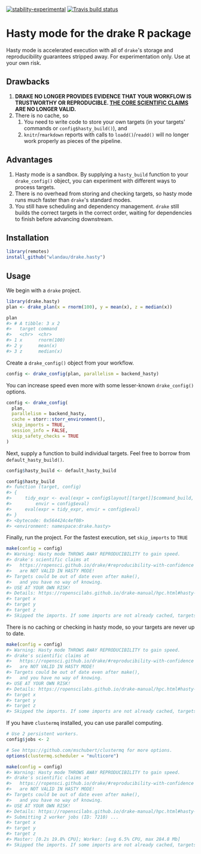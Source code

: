 
[![stability-experimental](https://img.shields.io/badge/stability-experimental-orange.svg)](https://github.com/emersion/stability-badges#experimental) [![Travis build status](https://travis-ci.org/wlandau/drake.hasty.svg?branch=master)](https://travis-ci.org/wlandau/drake.hasty)

<!-- README.md is generated from README.Rmd. Please edit that file -->
Hasty mode for the drake R package
==================================

Hasty mode is accelerated execution with all of `drake`'s storage and reproducibility guarantees stripped away. For experimentation only. Use at your own risk.

Drawbacks
---------

1.  **DRAKE NO LONGER PROVIDES EVIDENCE THAT YOUR WORKFLOW IS TRUSTWORTHY OR REPRODUCIBLE. [THE CORE SCIENTIFIC CLAIMS](https://github.com/ropensci/drake#reproducibility-with-confidence) ARE NO LONGER VALID.**
2.  There is no cache, so
    1.  You need to write code to store your own targets (in your targets' commands or `config$hasty_build()`), and
    2.  `knitr`/`rmarkdown` reports with calls to `loadd()`/`readd()` will no longer work properly as pieces of the pipeline.

Advantages
----------

1.  Hasty mode is a sandbox. By supplying a `hasty_build` function to your `drake_config()` object, you can experiment with different ways to process targets.
2.  There is no overhead from storing and checking targets, so hasty mode runs much faster than `drake`'s standard modes.
3.  You still have scheduling and dependency management. `drake` still builds the correct targets in the correct order, waiting for dependencies to finish before advancing downstream.

Installation
------------

``` r
library(remotes)
install_github("wlandau/drake.hasty")
```

Usage
-----

We begin with a `drake` project.

``` r
library(drake.hasty)
plan <- drake_plan(x = rnorm(100), y = mean(x), z = median(x))

plan
#> # A tibble: 3 x 2
#>   target command   
#>   <chr>  <chr>     
#> 1 x      rnorm(100)
#> 2 y      mean(x)   
#> 3 z      median(x)
```

Create a `drake_config()` object from your workflow.

``` r
config <- drake_config(plan, parallelism = backend_hasty)
```

You can increase speed even more with some lesser-known `drake_config()` options.

``` r
config <- drake_config(
  plan,
  parallelism = backend_hasty,
  cache = storr::storr_environment(),
  skip_imports = TRUE,
  session_info = FALSE,
  skip_safety_checks = TRUE
)
```

Next, supply a function to build individual targets. Feel free to borrow from `default_hasty_build()`.

``` r
config$hasty_build <- default_hasty_build

config$hasty_build
#> function (target, config) 
#> {
#>     tidy_expr <- eval(expr = config$layout[[target]]$command_build, 
#>         envir = config$eval)
#>     eval(expr = tidy_expr, envir = config$eval)
#> }
#> <bytecode: 0x564424c4ef08>
#> <environment: namespace:drake.hasty>
```

Finally, run the project. For the fastest execution, set `skip_imports` to `TRUE`

``` r
make(config = config)
#> Warning: Hasty mode THROWS AWAY REPRODUCIBILITY to gain speed.
#> drake's scientific claims at
#>   https://ropensci.github.io/drake/#reproducibility-with-confidence
#>   are NOT VALID IN HASTY MODE!
#> Targets could be out of date even after make(),
#>   and you have no way of knowing.
#> USE AT YOUR OWN RISK!
#> Details: https://ropenscilabs.github.io/drake-manual/hpc.html#hasty-mode
#> target x
#> target y
#> target z
#> Skipped the imports. If some imports are not already cached, targets could be out of date.
```

There is no caching or checking in hasty mode, so your targets are never up to date.

``` r
make(config = config)
#> Warning: Hasty mode THROWS AWAY REPRODUCIBILITY to gain speed.
#> drake's scientific claims at
#>   https://ropensci.github.io/drake/#reproducibility-with-confidence
#>   are NOT VALID IN HASTY MODE!
#> Targets could be out of date even after make(),
#>   and you have no way of knowing.
#> USE AT YOUR OWN RISK!
#> Details: https://ropenscilabs.github.io/drake-manual/hpc.html#hasty-mode
#> target x
#> target y
#> target z
#> Skipped the imports. If some imports are not already cached, targets could be out of date.
```

If you have `clustermq` installed, you can use parallel computing.

``` r
# Use 2 persistent workers.
config$jobs <- 2

# See https://github.com/mschubert/clustermq for more options.
options(clustermq.scheduler = "multicore")

make(config = config)
#> Warning: Hasty mode THROWS AWAY REPRODUCIBILITY to gain speed.
#> drake's scientific claims at
#>   https://ropensci.github.io/drake/#reproducibility-with-confidence
#>   are NOT VALID IN HASTY MODE!
#> Targets could be out of date even after make(),
#>   and you have no way of knowing.
#> USE AT YOUR OWN RISK!
#> Details: https://ropenscilabs.github.io/drake-manual/hpc.html#hasty-mode
#> Submitting 2 worker jobs (ID: 7210) ...
#> target x
#> target y
#> target z
#> Master: [0.2s 19.8% CPU]; Worker: [avg 6.5% CPU, max 284.8 Mb]
#> Skipped the imports. If some imports are not already cached, targets could be out of date.
```
